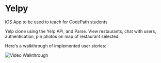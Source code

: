 # Yelpy
iOS App to be used to teach for CodePath students

Yelp clone using the Yelp API, and Parse. View restaurants, chat with users, authentication, pin photos on map of restaurant selected.

Here's a walkthrough of implemented user stories:

<img src='https://github.com/Power186/Yelpy/blob/master/yelpy.gif' title='Video Walkthrough' width='' alt='Video Walkthrough' />
